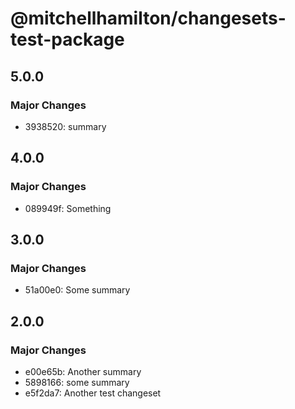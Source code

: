 # @mitchellhamilton/changesets-test-package

## 5.0.0

### Major Changes

- 3938520: summary

## 4.0.0

### Major Changes

- 089949f: Something

## 3.0.0

### Major Changes

- 51a00e0: Some summary

## 2.0.0

### Major Changes

- e00e65b: Another summary
- 5898166: some summary
- e5f2da7: Another test changeset
